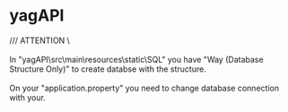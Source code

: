 # yagAPI

/// ATTENTION \\\
<br>
In "yagAPI\src\main\resources\static\SQL" you have "Way (Database Structure Only)" to create databse with the structure.
<br>
<br>
On your "application.property" you need to change database connection with your.
